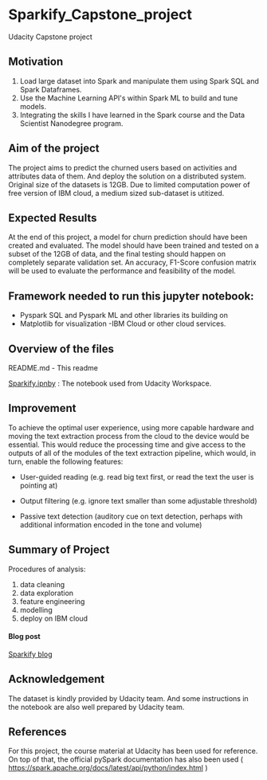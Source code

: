 # Sparkify_Capstone_project
Udacity Capstone project

## Motivation
1. Load large dataset into Spark and manipulate them using Spark SQL and Spark Dataframes.
2. Use the Machine Learning API's within Spark ML to build and tune models.
3. Integrating the skills I have learned in the Spark course and the Data Scientist Nanodegree program.

## Aim of the project
The project aims to predict the churned users based on activities and attributes data of them. And deploy the solution on a distributed system. Original size of the datasets is 12GB. Due to limited computation power of free version of IBM cloud, a medium sized sub-dataset is utitized.

## Expected Results
At the end of this project, a model for churn prediction should have been created and evaluated. The model should have been trained and tested on a subset of the 12GB of data, and the final testing should happen on completely separate validation set. An accuracy, F1-Score confusion matrix will be used to evaluate the performance and feasibility of the model.


## Framework needed to run this jupyter notebook:
- Pyspark SQL and Pyspark ML and other libraries its building on
- Matplotlib for visualization 
-IBM Cloud or other cloud services.

## Overview of the files

README.md - This readme

[Sparkify.ipnby](https://github.com/deshpande-shruti/Sparkify_Capstone_project) : The notebook used from Udacity Workspace.

## Improvement
To achieve the optimal user experience, using more capable hardware and moving the text extraction process from the cloud to the device would be essential. This would reduce the processing time and give access to the outputs of all of the modules of the text extraction pipeline, which would, in turn, enable the following features:

- User-guided reading (e.g. read big text first, or read the text the user is pointing at)

- Output filtering (e.g. ignore text smaller than some adjustable threshold)

- Passive text detection (auditory cue on text detection, perhaps with additional information encoded in the tone and volume)

## Summary of Project
Procedures of analysis:  
1. data cleaning
2. data exploration
3. feature engineering
4. modelling
5. deploy on IBM cloud

#### Blog post
[Sparkify blog](https://medium.com/@sonyand96/churn-analysis-on-a-huge-dataset-861a8e7c8c25)


## Acknowledgement
The dataset is kindly provided by Udacity team. And some instructions in the notebook are also well prepared by Udacity team.

## References
For this project, the course material at Udacity has been used for reference. On top of that, the official pySpark documentation has also been used ( https://spark.apache.org/docs/latest/api/python/index.html )
